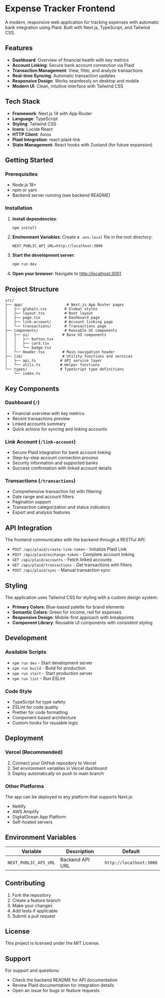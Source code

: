 # Expense Tracker Frontend

A modern, responsive web application for tracking expenses with automatic bank integration using Plaid. Built with Next.js, TypeScript, and Tailwind CSS.

## Features

- **Dashboard**: Overview of financial health with key metrics
- **Account Linking**: Secure bank account connection via Plaid
- **Transaction Management**: View, filter, and analyze transactions
- **Real-time Syncing**: Automatic transaction updates
- **Responsive Design**: Works seamlessly on desktop and mobile
- **Modern UI**: Clean, intuitive interface with Tailwind CSS

## Tech Stack

- **Framework**: Next.js 14 with App Router
- **Language**: TypeScript
- **Styling**: Tailwind CSS
- **Icons**: Lucide React
- **HTTP Client**: Axios
- **Plaid Integration**: react-plaid-link
- **State Management**: React hooks with Zustand (for future expansion)

## Getting Started

### Prerequisites

- Node.js 18+
- npm or yarn
- Backend server running (see backend README)

### Installation

1. **Install dependencies**:

   ```bash
   npm install
   ```

2. **Environment Variables**:
   Create a `.env.local` file in the root directory:

   ```env
   NEXT_PUBLIC_API_URL=http://localhost:3000
   ```

3. **Start the development server**:

   ```bash
   npm run dev
   ```

4. **Open your browser**:
   Navigate to [http://localhost:3001](http://localhost:3001)

## Project Structure

```
src/
├── app/                    # Next.js App Router pages
│   ├── globals.css        # Global styles
│   ├── layout.tsx         # Root layout
│   ├── page.tsx           # Dashboard page
│   ├── link-account/      # Account linking page
│   └── transactions/      # Transactions page
├── components/            # Reusable UI components
│   ├── ui/               # Base UI components
│   │   ├── button.tsx
│   │   ├── card.tsx
│   │   └── badge.tsx
│   └── Header.tsx        # Main navigation header
├── lib/                  # Utility functions and services
│   ├── api.ts           # API service layer
│   └── utils.ts         # Helper functions
└── types/               # TypeScript type definitions
    └── index.ts
```

## Key Components

### Dashboard (`/`)

- Financial overview with key metrics
- Recent transactions preview
- Linked accounts summary
- Quick actions for syncing and linking accounts

### Link Account (`/link-account`)

- Secure Plaid integration for bank account linking
- Step-by-step account connection process
- Security information and supported banks
- Success confirmation with linked account details

### Transactions (`/transactions`)

- Comprehensive transaction list with filtering
- Date range and account filters
- Pagination support
- Transaction categorization and status indicators
- Export and analysis features

## API Integration

The frontend communicates with the backend through a RESTful API:

- `POST /api/plaid/create-link-token` - Initialize Plaid Link
- `POST /api/plaid/exchange-token` - Complete account linking
- `GET /api/plaid/accounts` - Fetch linked accounts
- `GET /api/plaid/transactions` - Get transactions with filters
- `POST /api/plaid/sync` - Manual transaction sync

## Styling

The application uses Tailwind CSS for styling with a custom design system:

- **Primary Colors**: Blue-based palette for brand elements
- **Semantic Colors**: Green for income, red for expenses
- **Responsive Design**: Mobile-first approach with breakpoints
- **Component Library**: Reusable UI components with consistent styling

## Development

### Available Scripts

- `npm run dev` - Start development server
- `npm run build` - Build for production
- `npm run start` - Start production server
- `npm run lint` - Run ESLint

### Code Style

- TypeScript for type safety
- ESLint for code quality
- Prettier for code formatting
- Component-based architecture
- Custom hooks for reusable logic

## Deployment

### Vercel (Recommended)

1. Connect your GitHub repository to Vercel
2. Set environment variables in Vercel dashboard
3. Deploy automatically on push to main branch

### Other Platforms

The app can be deployed to any platform that supports Next.js:

- Netlify
- AWS Amplify
- DigitalOcean App Platform
- Self-hosted servers

## Environment Variables

| Variable              | Description     | Default                 |
| --------------------- | --------------- | ----------------------- |
| `NEXT_PUBLIC_API_URL` | Backend API URL | `http://localhost:3000` |

## Contributing

1. Fork the repository
2. Create a feature branch
3. Make your changes
4. Add tests if applicable
5. Submit a pull request

## License

This project is licensed under the MIT License.

## Support

For support and questions:

- Check the backend README for API documentation
- Review Plaid documentation for integration details
- Open an issue for bugs or feature requests
